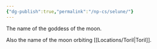 ```yaml
---
{"dg-publish":true,"permalink":"/np-cs/selune/"}
---
```


The name of the goddess of the moon.

Also the name of the moon orbiting [[Locations/Toril\|Toril]].
